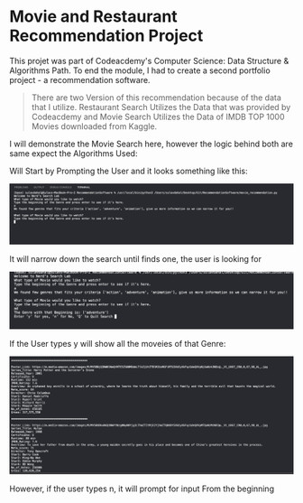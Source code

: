 # Movie and Restaurant Recommendation Project

This projet was part of Codeacdemy's Computer Science: Data Structure & Algorithms Path. To end the module, I had to create a second portfolio project - a recommendation software.

> There are two Version of this recommendation because of the data that I utilize. Restaurant Search Utilizes the Data that was provided by Codeacdemy and Movie Search Utilizes the Data of IMDB TOP 1000 Movies downloaded from Kaggle. 

I will demonstrate the Movie Search here, however the logic behind both are same expect the Algorithms Used: 

Will Start by Prompting the User and it looks something like this:

![Prompt](./1.png) 

It will narrow down the search until finds one, the user is looking for

![2nd](./2.png) 

If the User types y will show all the moveies of that Genre:

![3rd](./3.png)

However, if the user types n, it will prompt for input From the beginning 



